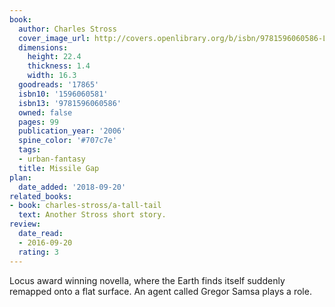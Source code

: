 ```yaml
---
book:
  author: Charles Stross
  cover_image_url: http://covers.openlibrary.org/b/isbn/9781596060586-L.jpg
  dimensions:
    height: 22.4
    thickness: 1.4
    width: 16.3
  goodreads: '17865'
  isbn10: '1596060581'
  isbn13: '9781596060586'
  owned: false
  pages: 99
  publication_year: '2006'
  spine_color: '#707c7e'
  tags:
  - urban-fantasy
  title: Missile Gap
plan:
  date_added: '2018-09-20'
related_books:
- book: charles-stross/a-tall-tail
  text: Another Stross short story.
review:
  date_read:
  - 2016-09-20
  rating: 3
---
```


Locus award winning novella, where the Earth finds itself suddenly remapped onto a flat surface. An agent called Gregor
Samsa plays a role.
